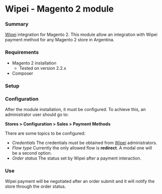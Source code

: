 # Wipei - Magento 2 module

### Summary
[Wipei](https://www.wipei.com.ar/) integration for Magento 2.
This module allow an integration with Wipei payment method for any Magento 2 store in Argentina.
### Requirements
- Magento 2 installation
  - Tested on version 2.2.x
- Composer
### Setup

### Configuration
 After the module installation, it must be configured. To achieve this, an administrator user should go to:
 
**Stores > Configuration > Sales > Payment Methods**

There are some topics to be configured:
- *Credentials*
  The credentials must be obtained from [Wipei](https://www.wipei.com.ar/sellers.html/) administrators.
- *Flow type*
  Currently the only allowed flow is **redirect**. A modal one will be a second option.
- *Order status*
  The status set by Wipei after a payment interaction.
  
### Use
Wipei payment will be negotiated after an order submit and it will notify the store through the order status.
